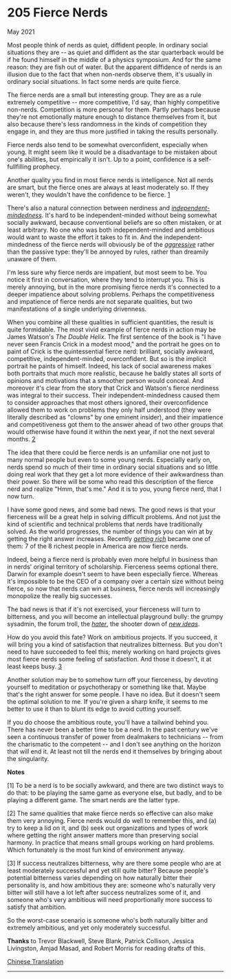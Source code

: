 # 205 Fierce Nerds


  
 
  
 May 2021   
  
 Most people think of nerds as quiet, diffident people. In ordinary social situations they are -- as quiet and diffident as the star quarterback would be if he found himself in the middle of a physics symposium. And for the same reason: they are fish out of water. But the apparent diffidence of nerds is an illusion due to the fact that when non-nerds observe them, it's usually in ordinary social situations. In fact some nerds are quite fierce.   
  
 The fierce nerds are a small but interesting group. They are as a rule extremely competitive -- more competitive, I'd say, than highly competitive non-nerds. Competition is more personal for them. Partly perhaps because they're not emotionally mature enough to distance themselves from it, but also because there's less randomness in the kinds of competition they engage in, and they are thus more justified in taking the results personally.   
  
 Fierce nerds also tend to be somewhat overconfident, especially when young. It might seem like it would be a disadvantage to be mistaken about one's abilities, but empirically it isn't. Up to a point, confidence is a self- fullfilling prophecy.   
  
 Another quality you find in most fierce nerds is intelligence. Not all nerds are smart, but the fierce ones are always at least moderately so. If they weren't, they wouldn't have the confidence to be fierce. [1](#fierce_nerds_note1)   
  
 There's also a natural connection between nerdiness and [_independent- mindedness_](think.html). It's hard to be independent-minded without being somewhat socially awkward, because conventional beliefs are so often mistaken, or at least arbitrary. No one who was both independent-minded and ambitious would want to waste the effort it takes to fit in. And the independent- mindedness of the fierce nerds will obviously be of the [_aggressive_](conformism.html) rather than the passive type: they'll be annoyed by rules, rather than dreamily unaware of them.   
  
 I'm less sure why fierce nerds are impatient, but most seem to be. You notice it first in conversation, where they tend to interrupt you. This is merely annoying, but in the more promising fierce nerds it's connected to a deeper impatience about solving problems. Perhaps the competitiveness and impatience of fierce nerds are not separate qualities, but two manifestations of a single underlying drivenness.   
  
 When you combine all these qualities in sufficient quantities, the result is quite formidable. The most vivid example of fierce nerds in action may be James Watson's _The Double Helix_. The first sentence of the book is "I have never seen Francis Crick in a modest mood," and the portrait he goes on to paint of Crick is the quintessential fierce nerd: brilliant, socially awkward, competitive, independent-minded, overconfident. But so is the implicit portrait he paints of himself. Indeed, his lack of social awareness makes both portraits that much more realistic, because he baldly states all sorts of opinions and motivations that a smoother person would conceal. And moreover it's clear from the story that Crick and Watson's fierce nerdiness was integral to their success. Their independent-mindedness caused them to consider approaches that most others ignored, their overconfidence allowed them to work on problems they only half understood (they were literally described as "clowns" by one eminent insider), and their impatience and competitiveness got them to the answer ahead of two other groups that would otherwise have found it within the next year, if not the next several months. 
[2](#fierce_nerds_note2)  
 
  
 The idea that there could be fierce nerds is an unfamiliar one not just to many normal people but even to some young nerds. Especially early on, nerds spend so much of their time in ordinary social situations and so little doing real work that they get a lot more evidence of their awkwardness than their power. So there will be some who read this description of the fierce nerd and realize "Hmm, that's me." And it is to you, young fierce nerd, that I now turn.   
  
 I have some good news, and some bad news. The good news is that your fierceness will be a great help in solving difficult problems. And not just the kind of scientific and technical problems that nerds have traditionally solved. As the world progresses, the number of things you can win at by getting the right answer increases. Recently [_getting rich_](richnow.html) became one of them: 7 of the 8 richest people in America are now fierce nerds.   
  
 Indeed, being a fierce nerd is probably even more helpful in business than in nerds' original territory of scholarship. Fierceness seems optional there. Darwin for example doesn't seem to have been especially fierce. Whereas it's impossible to be the CEO of a company over a certain size without being fierce, so now that nerds can win at business, fierce nerds will increasingly monopolize the really big successes.   
  
 The bad news is that if it's not exercised, your fierceness will turn to bitterness, and you will become an intellectual playground bully: the grumpy sysadmin, the forum troll, the [_hater_](fh.html), the shooter down of [_new ideas_](newideas.html).   
  
 How do you avoid this fate? Work on ambitious projects. If you succeed, it will bring you a kind of satisfaction that neutralizes bitterness. But you don't need to have succeeded to feel this; merely working on hard projects gives most fierce nerds some feeling of satisfaction. And those it doesn't, it at least keeps busy. [3](#fierce_nerds_note3)   
  
 Another solution may be to somehow turn off your fierceness, by devoting yourself to meditation or psychotherapy or something like that. Maybe that's the right answer for some people. I have no idea. But it doesn't seem the optimal solution to me. If you're given a sharp knife, it seems to me better to use it than to blunt its edge to avoid cutting yourself.   
  
 If you do choose the ambitious route, you'll have a tailwind behind you. There has never been a better time to be a nerd. In the past century we've seen a continuous transfer of power from dealmakers to technicians -- from the charismatic to the competent -- and I don't see anything on the horizon that will end it. At least not till the nerds end it themselves by bringing about the singularity.   
  
 
  
 
  
 
  
 
  
 
  
 
  
 
  
 
  
 **Notes**   
  
 <a name=fierce_nerds_note1>[1]</a> To be a nerd is to be socially awkward, and there are two distinct ways to do that: to be playing the same game as everyone else, but badly, and to be playing a different game. The smart nerds are the latter type.   
  
 <a name=fierce_nerds_note2>[2]</a> The same qualities that make fierce nerds so effective can also make them very annoying. Fierce nerds would do well to remember this, and (a) try to keep a lid on it, and (b) seek out organizations and types of work where getting the right answer matters more than preserving social harmony. In practice that means small groups working on hard problems. Which fortunately is the most fun kind of environment anyway.   
  
 <a name=fierce_nerds_note3>[3]</a> If success neutralizes bitterness, why are there some people who are at least moderately successful and yet still quite bitter? Because people's potential bitterness varies depending on how naturally bitter their personality is, and how ambitious they are: someone who's naturally very bitter will still have a lot left after success neutralizes some of it, and someone who's very ambitious will need proportionally more success to satisfy that ambition.   
  
 So the worst-case scenario is someone who's both naturally bitter and extremely ambitious, and yet only moderately successful.   
  
 
  
 
  
 **Thanks** to Trevor Blackwell, Steve Blank, Patrick Collison, Jessica Livingston, Amjad Masad, and Robert Morris for reading drafts of this.   
  
 
  
 
  
 
  
 [Chinese Translation](https://xueqiu.com/6663886898/188768282)   
  
 
  
 
  
 
  
 

 
* * *
 

 

